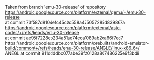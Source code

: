 Taken from branch 'emu-30-release' of repository  
https://android.googlesource.com/platform/external/qemu/+/emu-30-release  
at commit 73f587d8104efc45c0c558a475057285d839867a  
https://android.googlesource.com/platform/external/astc-codec/+/refs/heads/emu-30-release  
at commit ae95f7228eb234a51ae74eca1089ab2ea66f7ed7  
https://android.googlesource.com/platform/prebuilts/android-emulator-build/common/+/refs/heads/emu-30-release/ANGLE/linux-x86_64/  
ANEGL at commit 911ddddbc077abe39f20128a807486225e9f3bd8  
